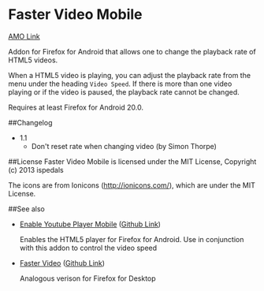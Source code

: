 # Faster Video Mobile

[AMO Link](https://addons.mozilla.org/en-US/android/addon/faster-video-mobile/)

Addon for Firefox for Android that allows one to change the playback rate of HTML5 videos.

When a HTML5 video is playing, you can adjust the playback rate from the menu under the heading `Video Speed`.
If there is more than one video playing or if the video is paused, the playback rate cannot be changed.

Requires at least Firefox for Android 20.0.

##Changelog
* 1.1
  * Don't reset rate when changing video (by Simon Thorpe)

##License
Faster Video Mobile is licensed under the MIT License, Copyright (c) 2013 ispedals

The icons are from Ionicons (http://ionicons.com/), which are under the MIT License.

##See also
* [Enable Youtube Player Mobile](https://addons.mozilla.org/en-US/firefox/addon/enable-youtube-player-mobile/) ([Github Link](https://github.com/ispedals/Enable-Youtube-Player-Mobile))

  Enables the HTML5 player for Firefox for Android. Use in conjunction with this addon to control the video speed
* [Faster Video](https://addons.mozilla.org/en-US/firefox/addon/faster-video/) ([Github Link](https://github.com/ispedals/Faster-Video))

  Analogous verison for Firefox for Desktop
